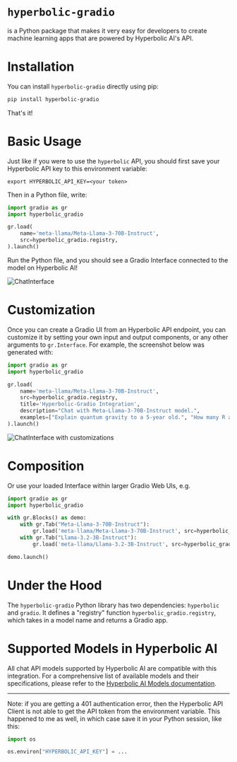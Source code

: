 # `hyperbolic-gradio`

is a Python package that makes it very easy for developers to create machine learning apps that are powered by Hyperbolic AI's API.

# Installation

You can install `hyperbolic-gradio` directly using pip:

```bash
pip install hyperbolic-gradio
```

That's it! 

# Basic Usage

Just like if you were to use the `hyperbolic` API, you should first save your Hyperbolic API key to this environment variable:

```
export HYPERBOLIC_API_KEY=<your token>
```

Then in a Python file, write:

```python
import gradio as gr
import hyperbolic_gradio

gr.load(
    name='meta-llama/Meta-Llama-3-70B-Instruct',
    src=hyperbolic_gradio.registry,
).launch()
```

Run the Python file, and you should see a Gradio Interface connected to the model on Hyperbolic AI!

![ChatInterface](chatinterface.png)

# Customization 

Once you can create a Gradio UI from an Hyperbolic API endpoint, you can customize it by setting your own input and output components, or any other arguments to `gr.Interface`. For example, the screenshot below was generated with:

```py
import gradio as gr
import hyperbolic_gradio

gr.load(
    name='meta-llama/Meta-Llama-3-70B-Instruct',
    src=hyperbolic_gradio.registry,
    title='Hyperbolic-Gradio Integration',
    description="Chat with Meta-Llama-3-70B-Instruct model.",
    examples=["Explain quantum gravity to a 5-year old.", "How many R are there in the word Strawberry?"]
).launch()
```
![ChatInterface with customizations](hyperbolic_gradio.png)

# Composition

Or use your loaded Interface within larger Gradio Web UIs, e.g.

```python
import gradio as gr
import hyperbolic_gradio

with gr.Blocks() as demo:
    with gr.Tab("Meta-Llama-3-70B-Instruct"):
        gr.load('meta-llama/Meta-Llama-3-70B-Instruct', src=hyperbolic_gradio.registry)
    with gr.Tab("Llama-3.2-3B-Instruct"):
        gr.load('meta-llama/Llama-3.2-3B-Instruct', src=hyperbolic_gradio.registry)

demo.launch()
```

# Under the Hood

The `hyperbolic-gradio` Python library has two dependencies: `hyperbolic` and `gradio`. It defines a "registry" function `hyperbolic_gradio.registry`, which takes in a model name and returns a Gradio app.

# Supported Models in Hyperbolic AI

All chat API models supported by Hyperbolic AI are compatible with this integration. For a comprehensive list of available models and their specifications, please refer to the [Hyperbolic AI Models documentation](https://platform.hyperbolic.ai/docs/models).

-------

Note: if you are getting a 401 authentication error, then the Hyperbolic API Client is not able to get the API token from the environment variable. This happened to me as well, in which case save it in your Python session, like this:

```py
import os

os.environ["HYPERBOLIC_API_KEY"] = ...
```